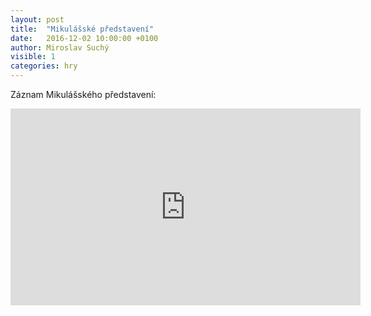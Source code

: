 ```yaml
---
layout: post
title:  "Mikulášské představení"
date:   2016-12-02 10:00:00 +0100
author: Miroslav Suchý
visible: 1
categories: hry
---
```

Záznam Mikulášského představení:

<iframe width="560" height="315" src="https://www.youtube.com/embed/qdfai2wMdkg" frameborder="0" allow="accelerometer; autoplay; encrypted-media; gyroscope; picture-in-picture" allowfullscreen></iframe>
